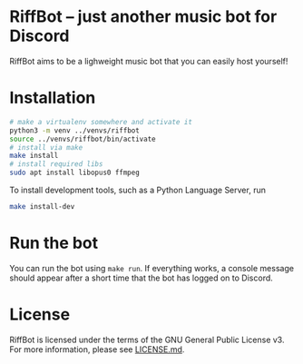 # RiffBot – just another music bot for Discord

RiffBot aims to be a lighweight music bot that you can easily host yourself!

# Installation

```bash
# make a virtualenv somewhere and activate it
python3 -m venv ../venvs/riffbot
source ../venvs/riffbot/bin/activate
# install via make
make install
# install required libs
sudo apt install libopus0 ffmpeg
```

To install development tools, such as a Python Language Server, run
```bash
make install-dev
```

# Run the bot

You can run the bot using `make run`. If everything works, a console message should appear after a short time that the
bot has logged on to Discord.

# License

RiffBot is licensed under the terms of the GNU General Public License v3. For more information, please see
[LICENSE.md](LICENSE.md).
